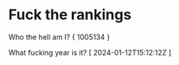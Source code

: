 # Fuck the rankings

Who the hell am I?
{ 1005134 }

What fucking year is it?
[ 2024-01-12T15:12:12Z ]
